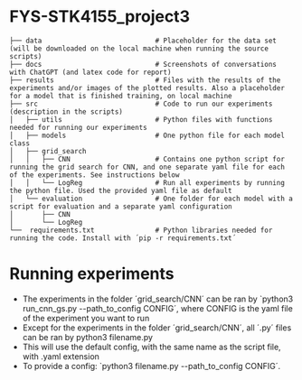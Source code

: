 # FYS-STK4155_project3    
    ├── data                            # Placeholder for the data set (will be downloaded on the local machine when running the source scripts)          
    ├── docs                            # Screenshots of conversations with ChatGPT (and latex code for report)
    ├── results                         # Files with the results of the experiments and/or images of the plotted results. Also a placeholder for a model that is finished training, on local machine
    ├── src                             # Code to run our experiments (description in the scripts)
    │   ├── utils                       # Python files with functions needed for running our experiments
    │   ├── models                      # One python file for each model class
    │   ├── grid_search
    │   │   ├── CNN                     # Contains one python script for running the grid search for CNN, and one separate yaml file for each of the experiments. See instructions below
    │   │   └── LogReg                  # Run all experiments by running the python file. Used the provided yaml file as default
    │   └── evaluation                  # One folder for each model with a script for evaluation and a separate yaml configuration
    │       ├── CNN                     
    │       └── LogReg
    └──  requirements.txt               # Python libraries needed for running the code. Install with ´pip -r requirements.txt´


# Running experiments

- The experiments in the folder ´grid_search/CNN´ can be ran by `python3 run_cnn_gs.py --path_to_config CONFIG´, where CONFIG is the yaml file of the experiment you want to run
- Except for the experiments in the folder ´grid_search/CNN´, all ´.py´ files can be ran by python3 filename.py
- This will use the default config, with the same name as the script file, with .yaml extension
- To provide a config: `python3 filename.py --path_to_config CONFIG´. 


